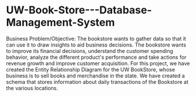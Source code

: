 # UW-Book-Store---Database-Management-System

Business Problem/Objective:
The bookstore wants to gather data so that it can use it to draw insights to aid business decisions. The bookstore wants to improve its financial decisions, understand the customer spending behavior, analyze the different product's performance and take actions for revenue growth and improve customer acquisition.
For this project, we have created the Entity Relationship Diagram for the UW BookStore, whose business is to sell books and merchandise in the state. We have created a schema that stores information about daily transactions of the Bookstore at the various locations.

